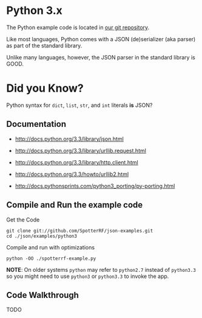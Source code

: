 # Python 3.x

The Python example code is located in [our git repository](https://github.com/SpotterRF/json-examples/tree/master/python3/).

Like most languages, Python comes with a JSON (de)serializer (aka parser)
as part of the standard library.

Unlike many languages, however, the JSON parser in the standard library is GOOD.

# Did you Know?

Python syntax for `dict`, `list`, `str`, and `int` literals **is** JSON?

## Documentation

  * <http://docs.python.org/3.3/library/json.html>
  * <http://docs.python.org/3.3/library/urllib.request.html>
  * <http://docs.python.org/3.3/library/http.client.html>

  * <http://docs.python.org/3.3/howto/urllib2.html>
  * <http://docs.pythonsprints.com/python3_porting/py-porting.html>

## Compile and Run the example code

Get the Code

    git clone git://github.com/SpotterRF/json-examples.git
    cd ./json/examples/python3

Compile and run with optimizations

    python -OO ./spotterrf-example.py

**NOTE**: On older systems `python` may refer to `python2.7` instead of `python3.3` so you might need to use `python3` or `python3.3` to invoke the app.

## Code Walkthrough

TODO

